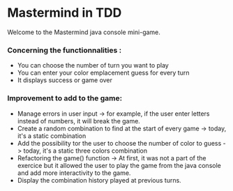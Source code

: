 # Mastermind in TDD #

Welcome to the Mastermind java console mini-game. 

### Concerning the functionnalities : ###

- You can choose the number of turn you want to play 
- You can enter your color emplacement guess for every turn
- It displays success or game over

### Improvement to add to the game: ###

- Manage errors in user input -> for example, if the user enter letters instead of numbers, it will break the game.
- Create a random combination to find at the start of every game -> today, it's a static combination 
- Add the possibility tor the user to choose the number of color to guess -> today, it's a static three colors combination
- Refactoring the game() function -> At first, it was not a part of the exercice but it allowed the user to play the game from the java console and add more interactivity to the game. 
- Display the combination history played at previous turns.

